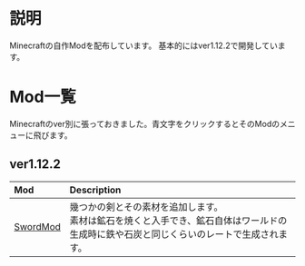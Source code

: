 # 説明
Minecraftの自作Modを配布しています。
基本的にはver1.12.2で開発しています。

# Mod一覧
Minecraftのver別に張っておきました。青文字をクリックするとそのModのメニューに飛びます。
## ver1.12.2
| Mod | Description |
| :-- | :-- |
| [SwordMod](https://github.com/Sakuraga200323/-Mod-/raw/main/SwordMod-1.0.0.jar) | 幾つかの剣とその素材を追加します。<br>素材は鉱石を焼くと入手でき、鉱石自体はワールドの生成時に鉄や石炭と同じくらいのレートで生成されます。 |
